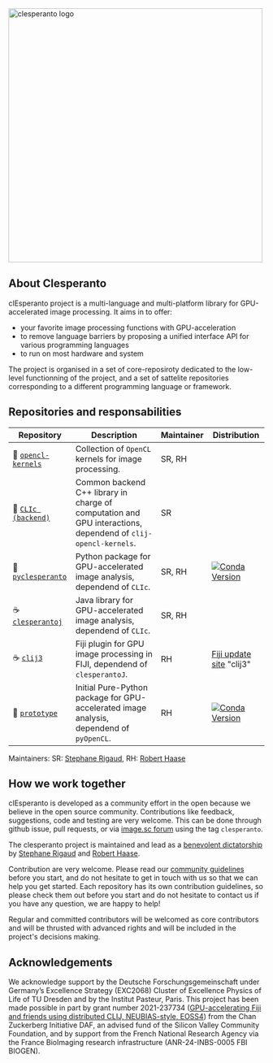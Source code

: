 <picture>
<source srcset="https://github.com/user-attachments/assets/edb9fdb8-03ab-4bda-9f7d-9846e0225406" media="(prefers-color-scheme: light)">
<source srcset="https://github.com/user-attachments/assets/dde94985-9e01-4080-b991-ab3ec0890a8d" media="(prefers-color-scheme: dark)">
<img width="500" align="centre" src="https://github.com/user-attachments/assets/edb9fdb8-03ab-4bda-9f7d-9846e0225406" alt="clesperanto logo">
</picture>

## About Clesperanto

clEsperanto project is a multi-language and multi-platform library for GPU-accelerated image processing. It aims in to offer:
- your favorite image processing functions with GPU-acceleration
- to remove language barriers by proposing a unified interface API for various programming languages
- to run on most hardware and system 

The project is organised in a set of core-reposiroty dedicated to the low-level functionning of the project, and a set of sattelite repositories corresponding to a different programming language or framework.

## Repositories and responsabilities

| Repository                                                                          | Description                                                                                                     | Maintainer  | Distribution                                                                        |
| ------------------------------------------------------------------------------------| ----------------------------------------------------------------------------------------------------------------| ------------| ----------------------------------------------------------------------------------- |
| :rocket: [`opencl-kernels`](https://github.com/clEsperanto/clij-opencl-kernels)         | Collection of `OpenCL` kernels for image processing.                                                             | SR, RH      |   |
| :rocket: [`CLIc (backend)`](https://github.com/clEsperanto/CLIc)                   | Common backend C++ library in charge of computation and GPU interactions, dependend of `clij-opencl-kernels`.   | SR          |   |
| :snake: [`pyclesperanto`](https://github.com/clEsperanto/pyclesperanto)                     | Python package for GPU-accelerated image analysis, dependend of `CLIc`.                                         | SR, RH      | [![Conda Version](https://img.shields.io/conda/vn/conda-forge/pyclesperanto.svg)](https://anaconda.org/conda-forge/pyclesperanto) |
| :coffee: [`clesperantoj`](https://github.com/clEsperanto/clesperantoj_prototype)   | Java library for GPU-accelerated image analysis, dependend of `CLIc`.                                           | SR, RH      |   |
| :coffee: [`clij3`](https://github.com/clEsperanto/clij3)                                     | Fiji plugin for GPU image processing in FIJI, dependend of `clesperantoJ`.                                      | RH          | [Fiji update site](https://imagej.net/update-sites/) "clij3" |
| :snake: [`prototype`](https://github.com/clEsperanto/pyclesperanto_prototype) | Initial Pure-Python package for GPU-accelerated image analysis, dependend of `pyOpenCL`.                                | RH          | [![Conda Version](https://img.shields.io/conda/vn/conda-forge/pyclesperanto-prototype.svg)](https://anaconda.org/conda-forge/pyclesperanto-prototype) |

Maintainers: SR: [Stephane Rigaud](https://github.com/strigaud), RH: [Robert Haase](https://github.com/haesleinhuepf)

## How we work together

clEsperanto is developed as a community effort in the open because we believe in the open source community. Contributions like feedback, suggestions, code and testing are very welcome. This can be done through github issue, pull requests, or via [image.sc forum](https://forum.image.sc/) using the tag `clesperanto`.

The clesperanto project is maintained and lead as a [benevolent dictatorship](http://oss-watch.ac.uk/resources/benevolentdictatorgovernancemodel) by [Stephane Rigaud](https://github.com/strigaud) and [Robert Haase](https://github.com/haesleinhuepf).

Contribution are very welcome. Please read our [community guidelines](./code_of_conduct.md) before you start, and do not hesitate to get in touch with us so that we can help you get started. Each repository has its own contribution guidelines, so please check them out before you start and do not hesitate to contact us if you have any question, we are happy to help!

Regular and committed contributors will be welcomed as core contributors and will be thrusted with advanced rights and will be included in the project's decisions making.

## Acknowledgements

We acknowledge support by the Deutsche Forschungsgemeinschaft under Germany’s Excellence Strategy (EXC2068) Cluster of Excellence Physics of Life of TU Dresden and by the Institut Pasteur, Paris.
This project has been made possible in part by grant number 2021-237734 ([GPU-accelerating Fiji and friends using distributed CLIJ, NEUBIAS-style, EOSS4](https://chanzuckerberg.com/eoss/proposals/gpu-accelerating-fiji-and-friends-using-distributed-clij-neubias-style/)) from the Chan Zuckerberg Initiative DAF, an advised fund of the Silicon Valley Community Foundation, and by support from the French National Research Agency via the France BioImaging research infrastructure (ANR-24-INBS-0005 FBI BIOGEN).
